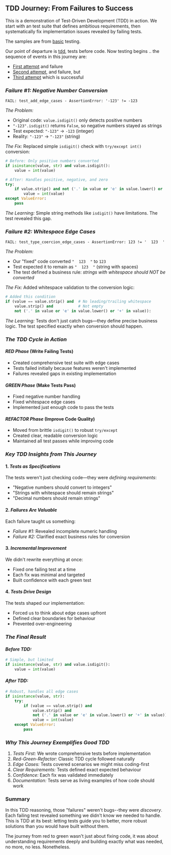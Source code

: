 
## TDD Journey: From Failures to Success

This is a demonstration of Test-Driven Development (TDD) in action. We start with an
test suite that defines ambitious requirements, then systematically fix implementation
issues revealed by failing tests.

The samples are from [basic](./../basic/) testing.

Our point of departure is [tdd](./01/tdd.py), tests before code.
Now testing begins .. the sequence of events in this journey are:
- [First attempt](./01/) and failure
- [Second attempt](./02/), and failure, but
- [Third attempt](./03/) which is successful


### *Failure #1: Negative Number Conversion*
```
FAIL: test_add_edge_cases - AssertionError: '-123' != -123
```

*The Problem:*
- Original code: `value.isdigit()` only detects positive numbers
- `"-123".isdigit()` returns `False`, so negative numbers stayed as strings
- Test expected: `"-123"` → `-123` (integer)
- Reality: `"-123"` → `"-123"` (string)

*The Fix:*
Replaced simple `isdigit()` check with `try/except int()` conversion:
```python
# Before: Only positive numbers converted
if isinstance(value, str) and value.isdigit():
    value = int(value)

# After: Handles positive, negative, and zero
try:
    if value.strip() and not ('.' in value or 'e' in value.lower() or '+' in value):
        value = int(value)
except ValueError:
    pass
```

*The Learning:* Simple string methods like `isdigit()` have limitations. The test revealed this gap.


### *Failure #2: Whitespace Edge Cases*
```
FAIL: test_type_coercion_edge_cases - AssertionError: 123 != '  123  '
```

*The Problem:*
- Our "fixed" code converted `"  123  "` to `123` 
- Test expected it to remain as `"  123  "` (string with spaces)
- The test defined a business rule: *strings with whitespace should NOT be converted*

*The Fix:*
Added whitespace validation to the conversion logic:
```python
# Added this condition
if (value == value.strip() and  # No leading/trailing whitespace
    value.strip() and           # Not empty
    not ('.' in value or 'e' in value.lower() or '+' in value)):
```

*The Learning:* Tests don't just catch bugs—they define precise business logic.
The test specified exactly when conversion should happen.


### *The TDD Cycle in Action*

#### *RED Phase* (Write Failing Tests)
- Created comprehensive test suite with edge cases
- Tests failed initially because features weren't implemented
- Failures revealed gaps in existing implementation

#### *GREEN Phase* (Make Tests Pass)
- Fixed negative number handling
- Fixed whitespace edge cases  
- Implemented just enough code to pass the tests

#### *REFACTOR Phase* (Improve Code Quality)
- Moved from brittle `isdigit()` to robust `try/except`
- Created clear, readable conversion logic
- Maintained all test passes while improving code


### *Key TDD Insights from This Journey*

#### 1. *Tests as Specifications*
The tests weren't just checking code—they were *defining requirements*:
- "Negative numbers should convert to integers"
- "Strings with whitespace should remain strings"
- "Decimal numbers should remain strings"

#### 2. *Failures Are Valuable*
Each failure taught us something:
- *Failure #1:* Revealed incomplete numeric handling
- *Failure #2:* Clarified exact business rules for conversion

#### 3. *Incremental Improvement*
We didn't rewrite everything at once:
- Fixed one failing test at a time
- Each fix was minimal and targeted
- Built confidence with each green test

#### 4. *Tests Drive Design*
The tests shaped our implementation:
- Forced us to think about edge cases upfront
- Defined clear boundaries for behaviour
- Prevented over-engineering


### *The Final Result*

#### *Before TDD:*
```python
# Simple, but limited
if isinstance(value, str) and value.isdigit():
    value = int(value)
```

#### *After TDD:*
```python
# Robust, handles all edge cases
if isinstance(value, str):
    try:
        if (value == value.strip() and 
            value.strip() and 
            not ('.' in value or 'e' in value.lower() or '+' in value)):
            value = int(value)
    except ValueError:
        pass
```


### *Why This Journey Exemplifies Good TDD*

1. *Tests First:* We wrote comprehensive tests before implementation
2. *Red-Green-Refactor:* Classic TDD cycle followed naturally  
3. *Edge Cases:* Tests covered scenarios we might miss coding-first
4. *Clear Requirements:* Tests defined exact expected behaviour
5. *Confidence:* Each fix was validated immediately
6. *Documentation:* Tests serve as living examples of how code should work


### Summary

In this TDD reasoning, those "failures" weren't bugs--they were *discovery*.
Each failing test revealed something we didn't know we needed to handle.
This is TDD at its best: letting tests guide you to better,
more robust solutions than you would have built without them.

The journey from red to green wasn't just about fixing code, it was about
understanding requirements deeply and building exactly what was needed,
no more, no less. Nonetheless.


